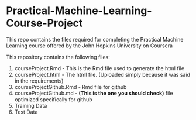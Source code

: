 # Practical-Machine-Learning-Course-Project
This repo contains the files required for completing the Practical Machine Learning course offered by the John Hopkins University on Coursera

This repository contains the following files:

1. courseProject.Rmd - This is the Rmd file used to generate the html file
2. courseProject.html - The html file. (Uploaded simply because it was said in the requirements)
3. courseProjectGithub.Rmd - Rmd file for github
4. courseProjectGithub.md - **(This is the one you should check)** file optimized specifically for github
5. Training Data
6. Test Data
